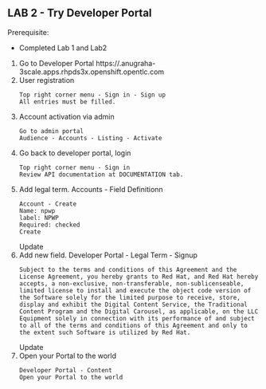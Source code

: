 
## LAB 2 - Try Developer Portal

Prerequisite:
- Completed Lab 1 and Lab2
  


1. Go to Developer Portal https://<user>.anugraha-3scale.apps.rhpds3x.openshift.opentlc.com
2. User registration
   ```
   Top right corner menu - Sign in - Sign up
   All entries must be filled.
   ```
3. Account activation via admin
   ```
   Go to admin portal 
   Audience - Accounts - Listing - Activate
   ```
4. Go back to developer portal, login
   ```
   Top right corner menu - Sign in
   Review API documentation at DOCUMENTATION tab.
   ```
4. Add legal term. Accounts - Field Definitionn
   ```
   Account - Create
   Name: npwp
   label: NPWP
   Required: checked
   Create
   ```
   Update
5. Add new field. Developer Portal - Legal Term - Signup
   ```
   Subject to the terms and conditions of this Agreement and the License Agreement, you hereby grants to Red Hat, and Red Hat hereby accepts, a non-exclusive, non-transferable, non-sublicenseable, limited license to install and execute the object code version of the Software solely for the limited purpose to receive, store, display and exhibit the Digital Content Service, the Traditional Content Program and the Digital Carousel, as applicable, on the LLC Equipment solely in connection with its performance of and subject to all of the terms and conditions of this Agreement and only to the extent such Software is utilized by Red Hat.
   ```
   Update
6. Open your Portal to the world
   ```
   Developer Portal - Content
   Open your Portal to the world
   ```
